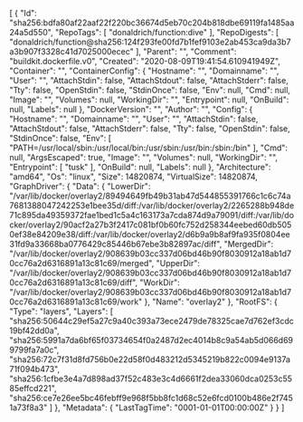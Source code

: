 [
{
"Id": "sha256:bdfa80af22aaf22f220bc36674d5eb70c204b818dbe69119fa1485aa24a5d550",
"RepoTags": [
"donaldrich/function:dive"
],
"RepoDigests": [
"donaldrich/function@sha256:124f293fe00fd7b1fef9103e2ab453ca9da3b7a3b907f3328c41d7025000ecec"
],
"Parent": "",
"Comment": "buildkit.dockerfile.v0",
"Created": "2020-08-09T19:41:54.610941949Z",
"Container": "",
"ContainerConfig": {
"Hostname": "",
"Domainname": "",
"User": "",
"AttachStdin": false,
"AttachStdout": false,
"AttachStderr": false,
"Tty": false,
"OpenStdin": false,
"StdinOnce": false,
"Env": null,
"Cmd": null,
"Image": "",
"Volumes": null,
"WorkingDir": "",
"Entrypoint": null,
"OnBuild": null,
"Labels": null
},
"DockerVersion": "",
"Author": "",
"Config": {
"Hostname": "",
"Domainname": "",
"User": "",
"AttachStdin": false,
"AttachStdout": false,
"AttachStderr": false,
"Tty": false,
"OpenStdin": false,
"StdinOnce": false,
"Env": [
"PATH=/usr/local/sbin:/usr/local/bin:/usr/sbin:/usr/bin:/sbin:/bin"
],
"Cmd": null,
"ArgsEscaped": true,
"Image": "",
"Volumes": null,
"WorkingDir": "",
"Entrypoint": [
"tusk"
],
"OnBuild": null,
"Labels": null
},
"Architecture": "amd64",
"Os": "linux",
"Size": 14820874,
"VirtualSize": 14820874,
"GraphDriver": {
"Data": {
"LowerDir": "/var/lib/docker/overlay2/89494649fb49b31ab47d544855391766c1c6c74a7681388047242253e1bee35d/diff:/var/lib/docker/overlay2/2265288b948de71c895da49359372fae1bed1c5a4c163173a7cda874d9a79091/diff:/var/lib/docker/overlay2/90acf2a27b3f2417c081bf0b60fc752d258344eebed60db5050ef38e84209e38/diff:/var/lib/docker/overlay2/d6b9a9b8af9fa935f0804ee31fd9a33668ba0776429c85446b67ebe3b82897ac/diff",
"MergedDir": "/var/lib/docker/overlay2/908639b03cc337d06bd46b90f8030912a18ab1d70cc76a2d6316891a13c81c69/merged",
"UpperDir": "/var/lib/docker/overlay2/908639b03cc337d06bd46b90f8030912a18ab1d70cc76a2d6316891a13c81c69/diff",
"WorkDir": "/var/lib/docker/overlay2/908639b03cc337d06bd46b90f8030912a18ab1d70cc76a2d6316891a13c81c69/work"
},
"Name": "overlay2"
},
"RootFS": {
"Type": "layers",
"Layers": [
"sha256:50644c29ef5a27c9a40c393a73ece2479de78325cae7d762ef3cdc19bf42dd0a",
"sha256:5991a7da6bf65f03734654f0a2487d2ec4014b8c9a54ab5d066d699799fa7a0c",
"sha256:72c7f31d8fd756b0e22d58f0d483212d5345219b822c0094e9137a71f094b473",
"sha256:1cfbe3e4a7d898ad37f52c483e3c4d6661f2dea33060dca0253c5585effcd221",
"sha256:ce7e26ee5bc46febff9e968f5bb8fc1d68c52e6fcd0100b486e2f7451a73f8a3"
]
},
"Metadata": {
"LastTagTime": "0001-01-01T00:00:00Z"
}
}
]
